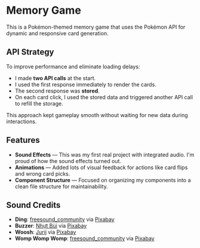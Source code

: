 # Memory Game

This is a Pokémon-themed memory game that uses the Pokémon API for dynamic and responsive card generation.

## API Strategy

To improve performance and eliminate loading delays:

- I made **two API calls** at the start.
- I used the first response immediately to render the cards.
- The second response was **stored**.
- On each card click, I used the stored data and triggered another API call to refill the storage.

This approach kept gameplay smooth without waiting for new data during interactions.

## Features

- **Sound Effects** — This was my first real project with integrated audio. I'm proud of how the sound effects turned out.
- **Animations** — Added lots of visual feedback for actions like card flips and wrong card picks.
- **Component Structure** — Focused on organizing my components into a clean file structure for maintainability.

## Sound Credits

- **Ding**: [freesound_community](https://pixabay.com/users/freesound_community-46691455/?utm_source=link-attribution&utm_medium=referral&utm_campaign=music&utm_content=101492) via [Pixabay](https://pixabay.com/sound-effects//?utm_source=link-attribution&utm_medium=referral&utm_campaign=music&utm_content=101492)  
- **Buzzer**: [Nhựt Bùi](https://pixabay.com/users/eritnhut1992-25656588/?utm_source=link-attribution&utm_medium=referral&utm_campaign=music&utm_content=20582) via [Pixabay](https://pixabay.com/sound-effects//?utm_source=link-attribution&utm_medium=referral&utm_campaign=music&utm_content=20582)  
- **Woosh**: [Jurij](https://pixabay.com/users/soundreality-31074404/?utm_source=link-attribution&utm_medium=referral&utm_campaign=music&utm_content=383019) via [Pixabay](https://pixabay.com//?utm_source=link-attribution&utm_medium=referral&utm_campaign=music&utm_content=383019)  
- **Womp Womp Womp**: [freesound_community](https://pixabay.com/users/freesound_community-46691455/?utm_source=link-attribution&utm_medium=referral&utm_campaign=music&utm_content=6347) via [Pixabay](https://pixabay.com/sound-effects//?utm_source=link-attribution&utm_medium=referral&utm_campaign=music&utm_content=6347)
